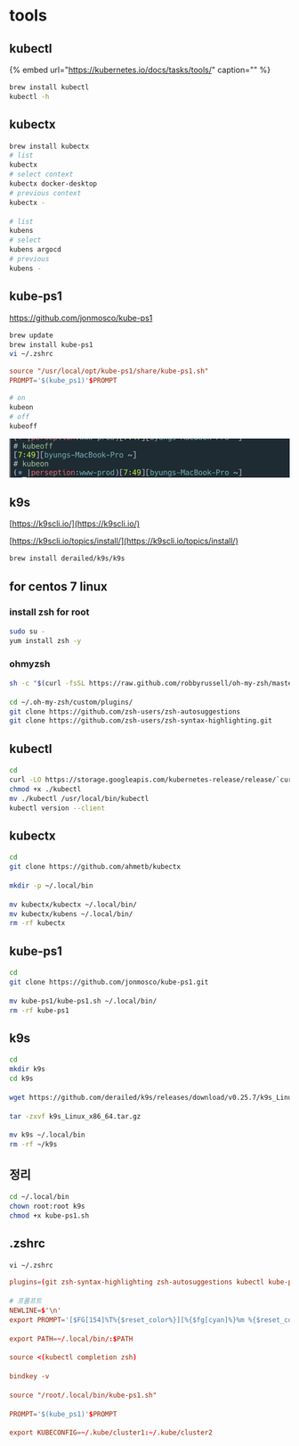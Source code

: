 # tools

## kubectl

{% embed url="https://kubernetes.io/docs/tasks/tools/" caption="" %}

```bash
brew install kubectl
kubectl -h
```

## kubectx

```sh
brew install kubectx
# list
kubectx
# select context
kubectx docker-desktop
# previous context
kubectx -

# list
kubens
# select
kubens argocd
# previous
kubens -
```

## kube-ps1

<https://github.com/jonmosco/kube-ps1>

```sh
brew update
brew install kube-ps1
vi ~/.zshrc
```

```conf
source "/usr/local/opt/kube-ps1/share/kube-ps1.sh"
PROMPT='$(kube_ps1)'$PROMPT
```

```sh
# on
kubeon
# off
kubeoff
```

![](../.gitbook/assets/2021-10-08-07-50-47.png)

## k9s

[https://k9scli.io/](https://k9scli.io/)

[https://k9scli.io/topics/install/](https://k9scli.io/topics/install/)

```bash
brew install derailed/k9s/k9s
```

## for centos 7 linux

### install zsh for root

```sh
sudo su -
yum install zsh -y
```

### ohmyzsh

```sh
sh -c "$(curl -fsSL https://raw.github.com/robbyrussell/oh-my-zsh/master/tools/install.sh)"

cd ~/.oh-my-zsh/custom/plugins/
git clone https://github.com/zsh-users/zsh-autosuggestions
git clone https://github.com/zsh-users/zsh-syntax-highlighting.git
```

## kubectl

```sh
cd
curl -LO https://storage.googleapis.com/kubernetes-release/release/`curl -s https://storage.googleapis.com/kubernetes-release/release/stable.txt`/bin/linux/amd64/kubectl
chmod +x ./kubectl
mv ./kubectl /usr/local/bin/kubectl
kubectl version --client
```

## kubectx

```sh
cd
git clone https://github.com/ahmetb/kubectx

mkdir -p ~/.local/bin

mv kubectx/kubectx ~/.local/bin/
mv kubectx/kubens ~/.local/bin/
rm -rf kubectx
```

## kube-ps1

```sh
cd
git clone https://github.com/jonmosco/kube-ps1.git

mv kube-ps1/kube-ps1.sh ~/.local/bin/
rm -rf kube-ps1
```

## k9s

```sh
cd
mkdir k9s
cd k9s

wget https://github.com/derailed/k9s/releases/download/v0.25.7/k9s_Linux_x86_64.tar.gz

tar -zxvf k9s_Linux_x86_64.tar.gz

mv k9s ~/.local/bin
rm -rf ~/k9s
```

## 정리

```sh
cd ~/.local/bin
chown root:root k9s
chmod +x kube-ps1.sh
```

## .zshrc

`vi ~/.zshrc`

```conf
plugins=(git zsh-syntax-highlighting zsh-autosuggestions kubectl kube-ps1) # add

# 프롬프트
NEWLINE=$'\n'
export PROMPT='[$FG[154]%T%{$reset_color%}][%{$fg[cyan]%}%m %{$reset_color%}%~] $(git_prompt_info)${NEWLINE}# '

export PATH=~/.local/bin/:$PATH

source <(kubectl completion zsh)

bindkey -v

source "/root/.local/bin/kube-ps1.sh"

PROMPT='$(kube_ps1)'$PROMPT

export KUBECONFIG=~/.kube/cluster1:~/.kube/cluster2
```
